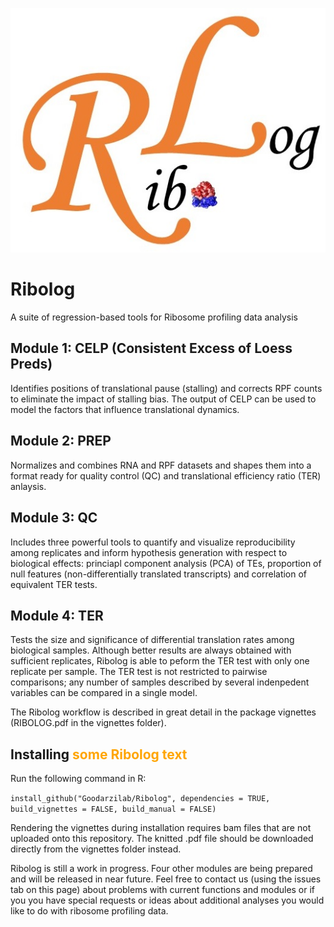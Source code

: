 ![Logo-r](https://github.com/Goodarzilab/Ribolog/blob/master/vignettes/Logo-r.jpg)

# Ribolog
A suite of regression-based tools for Ribosome profiling data analysis

## Module 1: CELP (Consistent Excess of Loess Preds) 
Identifies positions of translational pause (stalling) 
and corrects RPF counts to eliminate the impact of stalling bias. The output of CELP can be used to model the
factors that influence translational dynamics. 

## Module 2: PREP 
Normalizes and combines RNA and RPF datasets and shapes them into a format ready for quality control (QC) and translational
efficiency ratio (TER) anlaysis. 

## Module 3: QC 
Includes three powerful tools to quantify and visualize reproducibility among replicates and inform hypothesis generation with respect to biological effects: 
princiapl component analysis (PCA) of TEs, proportion of null features (non-differentially translated transcripts)
and correlation of equivalent TER tests. 

## Module 4: TER 
Tests the size and significance of differential translation
rates among biological samples. Although better results are always obtained with sufficient replicates, Ribolog is able to peform the TER test with only one replicate per sample. The TER test is not restricted to pairwise comparisons; any number of samples described by several indenpedent variables can be compared in a single model. 

The Ribolog workflow is described in great detail in the package vignettes (RIBOLOG.pdf in the vignettes folder). 

## Installing <span style="color:orange">some **Ribolog** text</span>
Run the following command in R:

`install_github("Goodarzilab/Ribolog", dependencies = TRUE, build_vignettes = FALSE, build_manual = FALSE)`

Rendering the vignettes during installation requires bam files that are not uploaded onto this repository. The knitted .pdf file should be downloaded directly from the vignettes folder instead.

Ribolog is still a work in progress. Four other modules are being prepared and will be released in near future.
Feel free to contact us (using the issues tab on this page) about problems with current functions and modules or if you you have special requests or ideas about additional analyses you would like to do with ribosome profiling data. 
